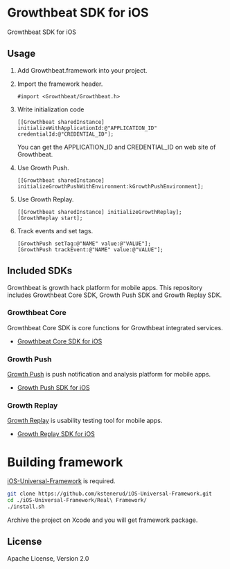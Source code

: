 # Growthbeat SDK for iOS

Growthbeat SDK for iOS

## Usage

1. Add Growthbeat.framework into your project. 

1. Import the framework header.

	```objc
	#import <Growthbeat/Growthbeat.h>
	```

1. Write initialization code

	```objc
	[[Growthbeat sharedInstance] initializeWithApplicationId:@"APPLICATION_ID" credentialId:@"CREDENTIAL_ID"];
	```

	You can get the APPLICATION_ID and CREDENTIAL_ID on web site of Growthbeat. 

1. Use Growth Push.

	```objc
	[[Growthbeat sharedInstance] initializeGrowthPushWithEnvironment:kGrowthPushEnvironment];
	```

1. Use Growth Replay.

	```objc
	[[Growthbeat sharedInstance] initializeGrowthReplay];
	[GrowthReplay start];
	```

1. Track events and set tags.

	```objc
	[GrowthPush setTag:@"NAME" value:@"VALUE"];
	[GrowthPush trackEvent:@"NAME" value:@"VALUE"];
	```

## Included SDKs

Growthbeat is growth hack platform for mobile apps. This repository includes Growthbeat Core SDK, Growth Push SDK and Growth Replay SDK.

### Growthbeat Core

Growthbeat Core SDK is core functions for Growthbeat integrated services.

* [Growthbeat Core SDK for iOS](https://github.com/SIROK/growthbeat-core-ios/)

### Growth Push

[Growth Push](https://growthpush.com/) is push notification and analysis platform for mobile apps.

* [Growth Push SDK for iOS](https://github.com/SIROK/growthpush-ios)

### Growth Replay

[Growth Replay](https://growthreplay.com/) is usability testing tool for mobile apps.

* [Growth Replay SDK for iOS](https://github.com/SIROK/growthreplay-ios)

# Building framework

[iOS-Universal-Framework](https://github.com/kstenerud/iOS-Universal-Framework) is required.

```bash
git clone https://github.com/kstenerud/iOS-Universal-Framework.git
cd ./iOS-Universal-Framework/Real\ Framework/
./install.sh
```

Archive the project on Xcode and you will get framework package.

## License

Apache License, Version 2.0
